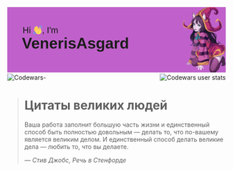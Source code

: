 <img src="https://github.com/VenerisAsgard/VenerisAsgard/blob/main/header.png" alt="Фотокарточка">


  <img style="float: left;" align="center" src="https://www.codewars.com/users/VenerisAsgard-main/badges/large" alt="Codewars">
    -
  <img style="float: right;" align="center" src="https://github.r2v.ch/codewars?user=VenerisAsgard-main&top_languages=true&hide_clan=true&theme=gradient" alt="Codewars user stats">


> # Цитаты великих людей
> Ваша работа заполнит большую часть жизни и единственный способ быть
> полностью довольным — делать то, что по-вашему является великим делом.
> И единственный способ делать великие дела — любить то, что вы делаете.
>
> *— Стив Джобс, Речь в Стенфорде*
